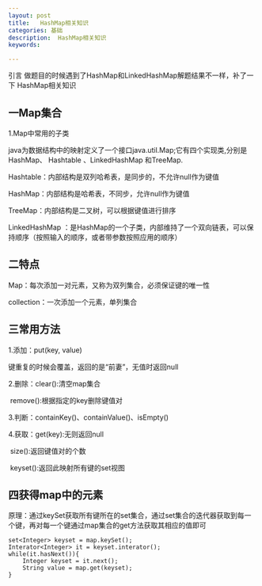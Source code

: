 ```yaml
---
layout: post
title:   HashMap相关知识
categories: 基础
description:  HashMap相关知识
keywords: 

---
```


引言
做题目的时候遇到了HashMap和LinkedHashMap解题结果不一样，补了一下 HashMap相关知识

## 一Map集合

1.Map中常用的子类

java为数据结构中的映射定义了一个接口java.util.Map;它有四个实现类,分别是HashMap、 Hashtable 、LinkedHashMap 和TreeMap.

Hashtable：内部结构是双列哈希表，是同步的，不允许null作为键值

HashMap：内部结构是哈希表，不同步，允许null作为键值

TreeMap：内部结构是二叉树，可以根据键值进行排序

LinkedHashMap ：是HashMap的一个子类，内部维持了一个双向链表，可以保持顺序（按照输入的顺序，或者带参数按照应用的顺序）



## 二特点

Map：每次添加一对元素，又称为双列集合，必须保证键的唯一性

collection：一次添加一个元素，单列集合

## 三常用方法

1.添加：put(key, value)

键重复的时候会覆盖，返回的是“前妻”，无值时返回null

2.删除：clear():清空map集合

​              remove():根据指定的key删除键值对

3.判断：containKey()、containValue()、isEmpty()

4.获取：get(key):无则返回null

​              size():返回键值对的个数

​               keyset():返回此映射所有键的set视图

## 四获得map中的元素

原理：通过keySet获取所有键所在的set集合，通过set集合的迭代器获取到每一个键，再对每一个键通过map集合的get方法获取其相应的值即可

```
set<Integer> keyset = map.keySet();
Interator<Integer> it = keyset.interator();
while(it.hasNext()){
    Integer keyset = it.next();
    String value = map.get(keyset);
}
```

